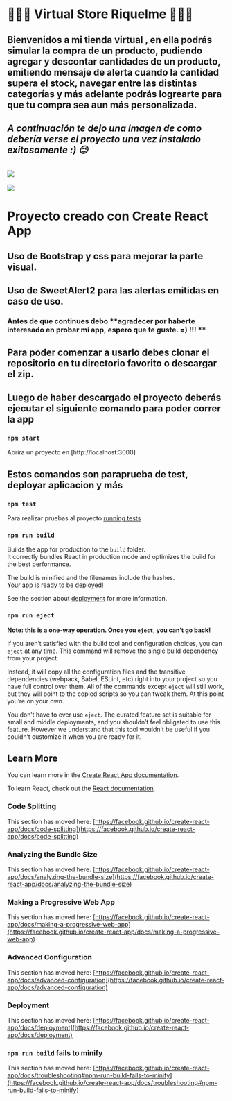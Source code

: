 #  💞💞💞  Virtual Store Riquelme  💞💞💞



##  **Bienvenidos a mi tienda virtual** , en ella podrás simular la compra de un producto, pudiendo agregar y descontar cantidades de un producto, emitiendo mensaje de alerta cuando la cantidad supera el stock, navegar entre las distintas categorías y más adelante podrás logrearte para que tu compra sea aun más personalizada.

## *A continuación te dejo una imagen de como debería verse el proyecto una vez instalado exitosamente :) 😉*
<br>
    <img src="https://raw.githubusercontent.com/vriquelmefe/virtual-store-riquelme/main/src/assets/img/home-virtual-store.png" />
<br>
<br>
    <img src="https://raw.githubusercontent.com/vriquelmefe/virtual-store-riquelme/main/src/assets/img/grabacion-uso-app.gif" />
<br>

# Proyecto creado con Create React App
## Uso de Bootstrap y css para mejorar la parte visual.
## Uso de SweetAlert2 para las alertas emitidas en caso de uso.

### Antes de que continues debo **agradecer por haberte interesado en probar mi app, espero que te guste. =) !!! **

## Para poder comenzar a usarlo debes clonar el repositorio en tu directorio favorito o descargar el zip.

## Luego de haber descargado el proyecto deberás ejecutar el  siguiente comando para poder correr la app

### `npm start`

Abrira un proyecto en [http://localhost:3000]

## Estos comandos son paraprueba de test, deployar aplicacion y más

### `npm test`

Para realizar pruebas al proyecto [running tests](https://facebook.github.io/create-react-app/docs/running-tests)

### `npm run build`

Builds the app for production to the `build` folder.\
It correctly bundles React in production mode and optimizes the build for the best performance.

The build is minified and the filenames include the hashes.\
Your app is ready to be deployed!

See the section about [deployment](https://facebook.github.io/create-react-app/docs/deployment) for more information.

### `npm run eject`

**Note: this is a one-way operation. Once you `eject`, you can’t go back!**

If you aren’t satisfied with the build tool and configuration choices, you can `eject` at any time. This command will remove the single build dependency from your project.

Instead, it will copy all the configuration files and the transitive dependencies (webpack, Babel, ESLint, etc) right into your project so you have full control over them. All of the commands except `eject` will still work, but they will point to the copied scripts so you can tweak them. At this point you’re on your own.

You don’t have to ever use `eject`. The curated feature set is suitable for small and middle deployments, and you shouldn’t feel obligated to use this feature. However we understand that this tool wouldn’t be useful if you couldn’t customize it when you are ready for it.

## Learn More

You can learn more in the [Create React App documentation](https://facebook.github.io/create-react-app/docs/getting-started).

To learn React, check out the [React documentation](https://reactjs.org/).

### Code Splitting

This section has moved here: [https://facebook.github.io/create-react-app/docs/code-splitting](https://facebook.github.io/create-react-app/docs/code-splitting)

### Analyzing the Bundle Size

This section has moved here: [https://facebook.github.io/create-react-app/docs/analyzing-the-bundle-size](https://facebook.github.io/create-react-app/docs/analyzing-the-bundle-size)

### Making a Progressive Web App

This section has moved here: [https://facebook.github.io/create-react-app/docs/making-a-progressive-web-app](https://facebook.github.io/create-react-app/docs/making-a-progressive-web-app)

### Advanced Configuration

This section has moved here: [https://facebook.github.io/create-react-app/docs/advanced-configuration](https://facebook.github.io/create-react-app/docs/advanced-configuration)

### Deployment

This section has moved here: [https://facebook.github.io/create-react-app/docs/deployment](https://facebook.github.io/create-react-app/docs/deployment)

### `npm run build` fails to minify

This section has moved here: [https://facebook.github.io/create-react-app/docs/troubleshooting#npm-run-build-fails-to-minify](https://facebook.github.io/create-react-app/docs/troubleshooting#npm-run-build-fails-to-minify)
